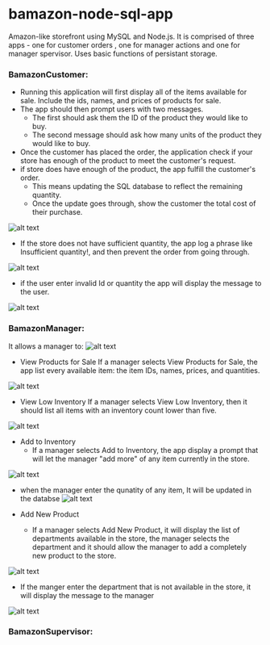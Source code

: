 # bamazon-node-sql-app
Amazon-like storefront using MySQL and Node.js. It is comprised of three apps - one for customer orders , one for manager actions and one for manager spervisor. Uses basic functions of persistant storage.

### BamazonCustomer:
* Running this application will first display all of the items available for sale. Include the ids, names, and prices of products for sale.
* The app should then prompt users with two messages.
     * The first should ask them the ID of the product they would like to buy.
     * The second message should ask how many units of the product they would like to buy.        
* Once the customer has placed the order, the application check if your store has enough of the product to meet the customer's request.
* if store does have enough of the product, the app fulfill the customer's order.
     * This means updating the SQL database to reflect the remaining quantity.
     * Once the update goes through, show the customer the total cost of their purchase.
     
 ![alt text](https://github.com/satinder042890/bamazon-node-sql-app/blob/master/images/customer_itemlist.png)
   
* If the store does not have sufficient quantity, the app log a phrase like Insufficient quantity!, and then prevent the order from going through.

![alt text](https://github.com/satinder042890/bamazon-node-sql-app/blob/master/images/insufficient-quantity.png)

* if the user enter invalid Id or quantity the app will display the message to the user.

![alt text](https://github.com/satinder042890/bamazon-node-sql-app/blob/master/images/customer-validation.png)


### BamazonManager:
It allows a manager to:
![alt text](https://github.com/satinder042890/bamazon-node-sql-app/blob/master/images/manager-options.png)
* View Products for Sale
   If a manager selects View Products for Sale, the app list every available item: the item IDs, names, prices, and quantities.
   
![alt text](https://github.com/satinder042890/bamazon-node-sql-app/blob/master/images/mpr-for-sale.png)
   
* View Low Inventory
    If a manager selects View Low Inventory, then it should list all items with an inventory count lower than five.
    
![alt text](https://github.com/satinder042890/bamazon-node-sql-app/blob/master/images/low-inventory.png)
   
* Add to Inventory
   * If a manager selects Add to Inventory, the app display a prompt that will let the manager "add more" of any item currently in the       store.
    
![alt text](https://github.com/satinder042890/bamazon-node-sql-app/blob/master/images/update-quantity.png)
   
   * when the manager enter the qunatity of any item, It will be updated in the databse
![alt text](https://github.com/satinder042890/bamazon-node-sql-app/blob/master/images/updated-quantity.png)  
   
* Add New Product
    * If a manager selects Add New Product, it will display the list of departments available in the store, the manager selects the department and it should allow the manager to add a completely new product to the store.
    
![alt text](https://github.com/satinder042890/bamazon-node-sql-app/blob/master/images/add-item.png) 

   * If the manger enter the department that is not available in the store, it will display the message to the manager
   
![alt text](https://github.com/satinder042890/bamazon-node-sql-app/blob/master/images/invalid-department.png)

### BamazonSupervisor:
